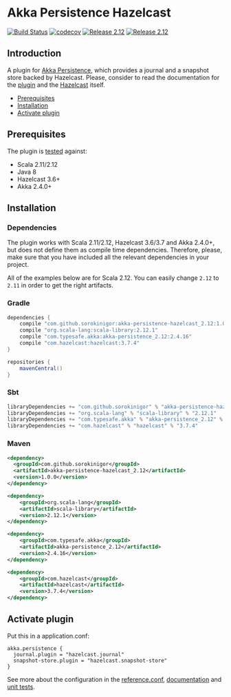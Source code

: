 # Akka Persistence Hazelcast
[![Build Status](https://travis-ci.org/sorokinigor/akka-persistence-hazelcast.svg?branch=master)](https://travis-ci.org/sorokinigor/akka-persistence-hazelcast)
[![codecov](https://codecov.io/gh/sorokinigor/akka-persistence-hazelcast/branch/master/graph/badge.svg)](https://codecov.io/gh/sorokinigor/akka-persistence-hazelcast)
[![Release 2.12](https://img.shields.io/maven-central/v/com.github.sorokinigor/akka-persistence-hazelcast_2.12.svg?label=release%20for%20Scala%202.12)](http://search.maven.org/#artifactdetails%7Ccom.github.sorokinigor%7Cakka-persistence-hazelcast_2.12%7C1.0.0%7Cjar)
[![Release 2.12](https://img.shields.io/maven-central/v/com.github.sorokinigor/akka-persistence-hazelcast_2.11.svg?label=release%20for%20Scala%202.11)](http://search.maven.org/#artifactdetails%7Ccom.github.sorokinigor%7Cakka-persistence-hazelcast_2.11%7C1.0.0%7Cjar)
## Introduction
A plugin for [Akka Persistence](http://doc.akka.io/docs/akka/2.4/scala/persistence.html), which provides a journal
and a snapshot store backed by Hazelcast. Please, consider to read the documentation for the [plugin](https://github.com/sorokinigor/akka-persistence-hazelcast/wiki) 
and the [Hazelcast](https://hazelcast.org/documentation/) itself.
* [Prerequisites](#prerequisites)
* [Installation](#installation)
* [Activate plugin](#activate-plugin)

## Prerequisites
The plugin is [tested](https://travis-ci.org/sorokinigor/akka-persistence-hazelcast) against:
* Scala 2.11/2.12
* Java 8
* Hazelcast 3.6+
* Akka  2.4.0+

## Installation
### Dependencies
The plugin works with Scala 2.11/2.12, Hazelcast 3.6/3.7 and Akka 2.4.0+, but does not define them as compile time 
dependencies. Therefore, please, make sure that you have included all the relevant dependencies in your project.

All of the examples below are for Scala 2.12. You can easily change `2.12` to `2.11` in order to get the right artifacts.
### Gradle
```Groovy
dependencies {
    compile "com.github.sorokinigor:akka-persistence-hazelcast_2.12:1.0.0"
    compile "org.scala-lang:scala-library:2.12.1"
    compile "com.typesafe.akka:akka-persistence_2.12:2.4.16"
    compile "com.hazelcast:hazelcast:3.7.4"
}

repositories {
    mavenCentral()
}
```
### Sbt
```Scala
libraryDependencies += "com.github.sorokinigor" % "akka-persistence-hazelcast_2.12" % "1.0.0"
libraryDependencies += "org.scala-lang" % "scala-library" % "2.12.1"
libraryDependencies += "com.typesafe.akka" % "akka-persistence_2.12" % "2.4.16"
libraryDependencies += "com.hazelcast" % "hazelcast" % "3.7.4" 
```
### Maven
```xml
<dependency>
  <groupId>com.github.sorokinigor</groupId>
  <artifactId>akka-persistence-hazelcast_2.12</artifactId>
  <version>1.0.0</version>
</dependency>

<dependency>
    <groupId>org.scala-lang</groupId>
    <artifactId>scala-library</artifactId>
    <version>2.12.1</version>
</dependency>

<dependency>
    <groupId>com.typesafe.akka</groupId>
    <artifactId>akka-persistence_2.12</artifactId>
    <version>2.4.16</version>
</dependency>

<dependency>
    <groupId>com.hazelcast</groupId>
    <artifactId>hazelcast</artifactId>
    <version>3.7.4</version>
</dependency>
```
## Activate plugin 
Put this in a application.conf:
```
akka.persistence {
  journal.plugin = "hazelcast.journal"
  snapshot-store.plugin = "hazelcast.snapshot-store"
}
```
See more about the configuration in the [reference.conf](https://github.com/sorokinigor/akka-persistence-hazelcast/blob/master/src/main/resources/reference.conf), 
[documentation](https://github.com/sorokinigor/akka-persistence-hazelcast/wiki/Configuration) and
[unit tests](https://github.com/sorokinigor/akka-persistence-hazelcast/tree/master/src/test/resources).
